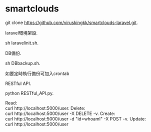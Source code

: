 # smartclouds

git clone https://github.com/viruskingkk/smartclouds-laravel.git. 

laravel環境架設. 

sh laravelinit.sh. 

DB備份. 

sh DBbackup.sh. 

如要定時執行備份可加入crontab

RESTful API. 

python RESTful_API.py. 

Read:  
curl http://localhost:5000/user. 
Delete:  
curl http://localhost:5000/user -X DELETE -v. 
Create:  
curl http://localhost:5000/user -d "id=whoamI" -X POST -v. 
Update:  
curl http://localhost:5000/user



